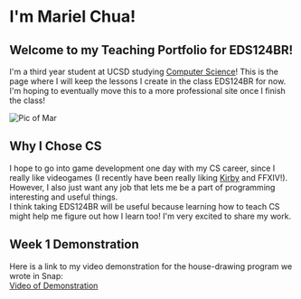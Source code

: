# I'm Mariel Chua!
## Welcome to my Teaching Portfolio for EDS124BR!

I'm a third year student at UCSD studying [Computer Science](https://marielchua.github.io/EDS124BR/#why-i-chose-cs)! This is the page where I will 
keep the lessons I create in the class EDS124BR for now. I'm hoping to eventually move this to a more professional site once I finish the class!

![Pic of Mar](Images/Picture%20of%20Mariel.JPG)

## Why I Chose CS
I hope to go into game development one day with my CS career, since I really like videogames (I recently have been really liking [Kirby](https://youtu.be/XBvRzwXxzSQ) and FFXIV!). However, I also just want any job that lets me be a part of programming interesting and useful things.  
I think taking EDS124BR will be useful because learning how to teach CS might help me figure out how I learn too! I'm very excited to share my work.

## Week 1 Demonstration  
Here is a link to my video demonstration for the house-drawing program we wrote in Snap:  
[Video of Demonstration](https://youtu.be/wxlCfg5H7Z4) 
